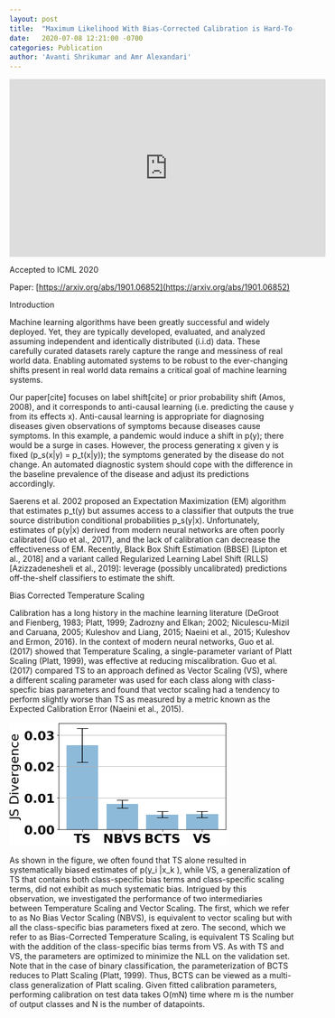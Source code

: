 ```yaml
---
layout: post
title:  "Maximum Likelihood With Bias-Corrected Calibration is Hard-To-Beat at Label Shift Domain Adaptation"
date:   2020-07-08 12:21:00 -0700
categories: Publication
author: 'Avanti Shrikumar and Amr Alexandari'
---
```


<iframe width="560" height="315" align="center" src="https://www.youtube.com/embed/ZBXjE9QTruE" frameborder="0" allow="accelerometer; autoplay; encrypted-media; gyroscope; picture-in-picture" allowfullscreen></iframe>


Accepted to ICML 2020

Paper: [https://arxiv.org/abs/1901.06852](https://arxiv.org/abs/1901.06852)


Introduction

Machine learning algorithms have been greatly successful and widely deployed. Yet, they are typically developed, evaluated, and analyzed assuming independent and identically distributed (i.i.d) data. These carefully curated datasets rarely capture the range and messiness of real world data. Enabling automated systems to be robust to the ever-changing shifts present in real world data remains a critical goal of machine learning systems. 

Our paper[cite] focuses on label shift[cite] or prior probability shift (Amos, 2008), and it corresponds to anti-causal learning (i.e. predicting the cause y from its effects x). Anti-causal learning is appropriate for diagnosing diseases given observations of symptoms because diseases cause symptoms. In this example, a pandemic would induce a shift in p(y); there would be a surge in cases. However, the process generating x given y is fixed (p_s(x\|y) = p_t(x\|y)); the symptoms generated by the disease do not change. An automated diagnostic system should cope with the difference in the baseline prevalence of the disease and adjust its predictions accordingly.

Saerens et al. 2002 proposed an Expectation Maximization (EM) algorithm that estimates p_t(y) but assumes access to a classifier that outputs the true source distribution conditional probabilities p_s(y\|x). Unfortunately, estimates of p(y\|x) derived from modern neural networks are often poorly calibrated (Guo et al., 2017), and the lack of calibration can decrease the effectiveness of EM. Recently, Black Box Shift Estimation (BBSE) [Lipton et al., 2018] and a variant called Regularized Learning Label Shift (RLLS) [Azizzadenesheli et al., 2019]: leverage (possibly uncalibrated) predictions off-the-shelf classifiers to estimate the shift.

Bias Corrected Temperature Scaling

Calibration has a long history in the machine learning literature (DeGroot and Fienberg, 1983; Platt, 1999; Zadrozny and Elkan; 2002; Niculescu-Mizil and Caruana, 2005; Kuleshov and Liang, 2015; Naeini et al., 2015; Kuleshov and Ermon, 2016). In the context of modern neural networks, Guo et al. (2017) showed that Temperature Scaling, a single-parameter variant of Platt Scaling (Platt, 1999), was effective at reducing miscalibration.  Guo et al. (2017) compared TS to an approach defined as Vector Scaling (VS), where a different scaling parameter was used for each class along with class-specfic bias parameters and found that vector scaling had a tendency to perform slightly worse than TS as measured by a metric known as the Expected Calibration Error (Naeini et al., 2015).

![alt text](figure.png "Temperature Scaling exhibits systematic bias")

As shown in the figure, we often found that TS alone resulted in systematically biased estimates of p(y_i \|x_k ), while VS, a generalization of TS that contains both class-specific bias terms and class-specific scaling terms, did not exhibit as much systematic bias. Intrigued by this observation, we investigated the performance of two intermediaries between Temperature Scaling and Vector Scaling. The first, which we refer to as No Bias Vector Scaling (NBVS), is equivalent to vector scaling but with all the class-specific bias parameters fixed at zero. The second, which we refer to as Bias-Corrected Temperature Scaling, is equivalent TS Scaling but with the addition of the class-specific bias terms from VS. As with TS and VS, the parameters are optimized to minimize the NLL on the validation set. Note that in the case of binary classification, the parameterization of BCTS reduces to Platt Scaling (Platt, 1999). Thus, BCTS can be viewed as a multi-class generalization of Platt scaling. Given fitted calibration parameters, performing calibration on test data takes O(mN) time where m is the number of output classes and N is the number of datapoints.
